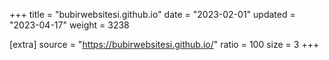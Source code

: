 +++
title = "bubirwebsitesi.github.io"
date = "2023-02-01"
updated = "2023-04-17"
weight = 3238

[extra]
source = "https://bubirwebsitesi.github.io/"
ratio = 100
size = 3
+++
